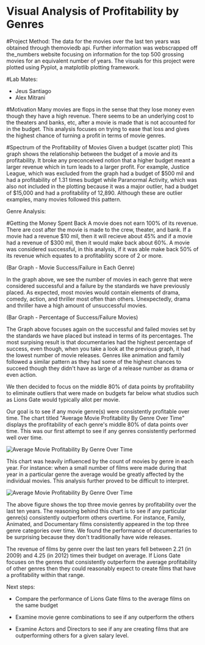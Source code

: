 # Visual Analysis of Profitability by Genres


#Project Method:
The data for the movies over the last ten years was obtained through themoviedb api. Further information was webscrapped off the_numbers website focusing on information for the top 500 grossing movies for an equivalent number of years. The visuals for this project were plotted using Pyplot, a matplotlib plotting framework.


#Lab Mates:
- Jeus Santiago <br/>
- Alex Mitrani <br/>

#Motivation
Many movies are flops in the sense that they lose money even though they have a high revenue. There seems to be an underlying cost to the theaters and banks, etc, after a movie is made that is not accounted for in the budget. This analysis focuses on trying to ease that loss and gives the highest chance of turning a profit in terms of movie genres.

#Spectrum of the Profitability of Movies Given a budget
(scatter plot)
This graph shows the relationship between the budget of a movie and its profitability. It broke any preconceived notion that a higher budget meant a larger revenue which in turn leads to a larger profit. For example, Justice League, which was excluded from the graph had a budget of $500 mil and had a profitability of 1.31 times budget while Paranormal Activity, which was also not included in the plotting because it was a major outlier, had a budget of $15,000 and had a profitability of 12,890. Although these are outlier examples, many movies followed this pattern.

Genre Analysis:

#Getting the Money Spent Back
A movie does not earn 100% of its revenue. There are cost after the movie is made to the crew, theater, and bank. If a movie had a revenue $10 mil, then it will recieve about 45% and if a movie had a revenue of $300 mil, then it would make back about 60%. A movie was considered successful, in this analysis, if it was able make back 50% of its revenue which equates to a profitability score of 2 or more. 

(Bar Graph - Movie Success/Failure in Each Genre)

In the graph above, we see the number of movies in each genre that were considered successful and a failure by the standards we have previously placed. As expected, most movies would contain elements of drama, comedy, action, and thriller most often than others. Unexpectedly, drama and thriller have a high amount of unsuccessful movies. 

(Bar Graph - Percentage of Success/Failure Movies)

The Graph above focuses again on the successful and failed movies set by the standards we have placed but instead in terms of its percentages. The most surpising result is that documentaries had the highest percentage of success, even though, when you take a look at the previous graph, it had the lowest number of movie releases. Genres like animation and family followed a similar pattern as they had some of the highest chances to succeed though they didn't have as large of a release number as drama or even action.<br/>

We then decided to focus on the middle 80% of data points by profitability to eliminate outliers that were made on budgets far below what studios such as Lions Gate would typically allot per movie.

Our goal is to see if any movie genre(s) were consistently profitable over time. The chart titled "Average Movie Profitability By Genre Over Time" displays the profitability of each genre's middle 80% of data points over time. This was our first attempt to see if any genres consistently performed well over time. 

![Average Movie Profitability By Genre Over Time](https://user-images.githubusercontent.com/45886439/55345073-0733ef00-547d-11e9-9045-542df153a9d6.png)

This chart was heavily influenced by the count of movies by genre in each year. For instance: when a small number of films were made during that year in a particular genre the average would be greatly affected by the individual movies. This analysis further proved to be difficult to interpret.

![Average Movie Profitability By Genre Over Time](https://user-images.githubusercontent.com/45886439/55345073-0733ef00-547d-11e9-9045-542df153a9d6.png)


The above figure shows the top three movie genres by profitability over the last ten years. The reasoning behind this chart is to see if any particular genre(s) consistently outperform others overtime. For instance, Family, Animated, and Documentary films consistently appeared in the top three genre categories over time. We found the performance of documentaries to be surprising because they don't traditionally have wide releases. 

The revenue of films by genre over the last ten years fell between 2.21 (in 2009) and 4.25 (in 2012) times their budget on average. If Lions Gate focuses on the genres that consistently outperform the average profitability of other genres then they could reasonably expect to create films that have a profitability within that range.


Next steps:

- Compare the performance of Lions Gate films to the average films on the same budget

- Examine movie genre combinations to see if any outperform the others

- Examine Actors and Directors to see if any are creating films that are outperforming others for a given salary level.

